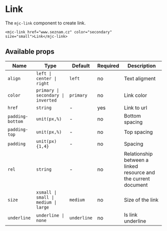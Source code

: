# Link

The `mjc-link` component to create link.

```mjml
<mjc-link href="www.seznam.cz" color="secondary" size="small">Link</mjc-link>
```

## Available props

| Name             | Type                                 | Default     | Required | Description                                                     |
| ---------------- | ------------------------------------ | ----------- | -------- | --------------------------------------------------------------- |
| `align`          | `left \| center \| right`            | `left`      | no       | Text aligment                                                   |
| `color`          | `primary \| secondary \| inverted`   | `primary`   | no       | Link color                                                      |
| `href`           | `string`                             | -           | yes      | Link to url                                                     |
| `padding-bottom` | `unit(px,%)`                         | -           | no       | Bottom spacing                                                  |
| `padding-top`    | `unit(px,%)`                         | -           | no       | Top spacing                                                     |
| `padding`        | `unit(px){1,4}`                      | -           | no       | Spacing                                                         |
| `rel`            | `string`                             | -           | no       | Relationship between a linked resource and the current document |
| `size`           | `xsmall \| small \| medium \| large` | `medium`    | no       | Size of the link                                                |
| `underline`      | `underline \| none`                  | `underline` | no       | Is link underline                                               |
